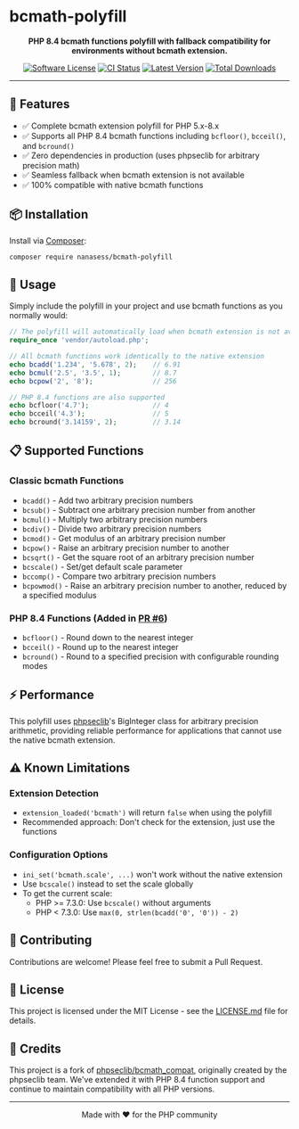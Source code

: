 # bcmath-polyfill

<p align="center">
  <strong>PHP 8.4 bcmath functions polyfill with fallback compatibility for environments without bcmath extension.</strong>
</p>

<p align="center">
  <a href="LICENSE.md"><img src="https://img.shields.io/badge/license-MIT-brightgreen.svg?style=flat-square" alt="Software License"></a>
  <a href="https://github.com/nanasess/bcmath-polyfill/actions/workflows/ci.yml?query=branch%3Amain"><img src="https://github.com/nanasess/bcmath-polyfill/actions/workflows/ci.yml/badge.svg?branch=main&event=push" alt="CI Status"></a>
  <a href="https://packagist.org/packages/nanasess/bcmath-polyfill"><img src="https://img.shields.io/packagist/v/nanasess/bcmath-polyfill.svg?style=flat-square" alt="Latest Version"></a>
  <a href="https://packagist.org/packages/nanasess/bcmath-polyfill"><img src="https://img.shields.io/packagist/dt/nanasess/bcmath-polyfill.svg?style=flat-square" alt="Total Downloads"></a>
</p>

---

## 🚀 Features

- ✅ Complete bcmath extension polyfill for PHP 5.x-8.x
- ✅ Supports all PHP 8.4 bcmath functions including `bcfloor()`, `bcceil()`, and `bcround()`
- ✅ Zero dependencies in production (uses phpseclib for arbitrary precision math)
- ✅ Seamless fallback when bcmath extension is not available
- ✅ 100% compatible with native bcmath functions

## 📦 Installation

Install via [Composer](https://getcomposer.org/):

```bash
composer require nanasess/bcmath-polyfill
```

## 🔧 Usage

Simply include the polyfill in your project and use bcmath functions as you normally would:

```php
// The polyfill will automatically load when bcmath extension is not available
require_once 'vendor/autoload.php';

// All bcmath functions work identically to the native extension
echo bcadd('1.234', '5.678', 2);    // 6.91
echo bcmul('2.5', '3.5', 1);        // 8.7
echo bcpow('2', '8');               // 256

// PHP 8.4 functions are also supported
echo bcfloor('4.7');                // 4
echo bcceil('4.3');                 // 5
echo bcround('3.14159', 2);         // 3.14
```

## 📋 Supported Functions

### Classic bcmath Functions
- `bcadd()` - Add two arbitrary precision numbers
- `bcsub()` - Subtract one arbitrary precision number from another
- `bcmul()` - Multiply two arbitrary precision numbers
- `bcdiv()` - Divide two arbitrary precision numbers
- `bcmod()` - Get modulus of an arbitrary precision number
- `bcpow()` - Raise an arbitrary precision number to another
- `bcsqrt()` - Get the square root of an arbitrary precision number
- `bcscale()` - Set/get default scale parameter
- `bccomp()` - Compare two arbitrary precision numbers
- `bcpowmod()` - Raise an arbitrary precision number to another, reduced by a specified modulus

### PHP 8.4 Functions (Added in [PR #6](https://github.com/nanasess/bcmath-polyfill/pull/6))
- `bcfloor()` - Round down to the nearest integer
- `bcceil()` - Round up to the nearest integer
- `bcround()` - Round to a specified precision with configurable rounding modes

## ⚡ Performance

This polyfill uses [phpseclib](https://github.com/phpseclib/phpseclib)'s BigInteger class for arbitrary precision arithmetic, providing reliable performance for applications that cannot use the native bcmath extension.

## ⚠️ Known Limitations

### Extension Detection
- `extension_loaded('bcmath')` will return `false` when using the polyfill
- Recommended approach: Don't check for the extension, just use the functions

### Configuration Options
- `ini_set('bcmath.scale', ...)` won't work without the native extension
- Use `bcscale()` instead to set the scale globally
- To get the current scale:
  - PHP >= 7.3.0: Use `bcscale()` without arguments
  - PHP < 7.3.0: Use `max(0, strlen(bcadd('0', '0')) - 2)`

## 🤝 Contributing

Contributions are welcome! Please feel free to submit a Pull Request.

## 📄 License

This project is licensed under the MIT License - see the [LICENSE.md](LICENSE.md) file for details.

## 🙏 Credits

This project is a fork of [phpseclib/bcmath_compat](https://github.com/phpseclib/bcmath_compat), originally created by the phpseclib team. We've extended it with PHP 8.4 function support and continue to maintain compatibility with all PHP versions.

---

<p align="center">
  Made with ❤️ for the PHP community
</p>